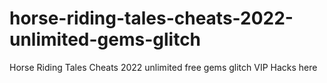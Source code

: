 # horse-riding-tales-cheats-2022-unlimited-gems-glitch
Horse Riding Tales Cheats 2022 unlimited free gems glitch VIP Hacks here
